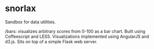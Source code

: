 # snorlax
Sandbox for data utilities.

/bars: visualizes arbitrary scores from 0-100 as a bar chart.
Built using Coffeescript and LESS.
Visualizations implemented using AngularJS and d3.js.
Sits on top of a simple Flask web server.
